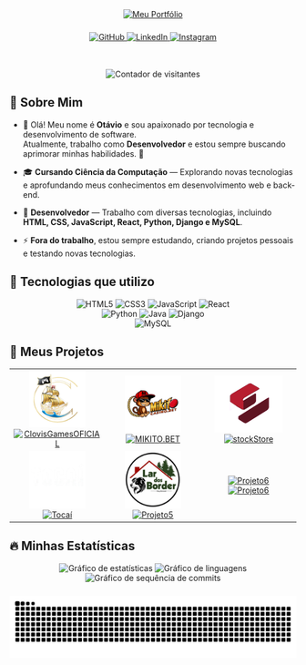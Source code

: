 <div align="center">
  <a href="https://tavinscapi.github.io/portfolio/" target="_blank">
    <img src="https://github.com/TavinScapi/Imagens/blob/main/Design%20sem%20nome.gif" alt="Meu Portfólio" />
  </a>
</div>


###

<div align="center">  
  <!-- Redes Sociais -->
  <a href="https://github.com/TavinScapi" target="_blank">
    <img src="https://img.shields.io/badge/GitHub-000?style=for-the-badge&logo=github&logoColor=white" alt="GitHub">
  </a>
  
  <a href="https://www.linkedin.com/in/otávio-alves-scapi-ba149a372" target="_blank">
    <img src="https://img.shields.io/badge/LinkedIn-0077B5?style=for-the-badge&logo=linkedin&logoColor=white" alt="LinkedIn">
  </a>

<a href="https://instagram.com/seu-perfil" target="_blank">
  <img src="https://img.shields.io/badge/Instagram-E4405F?style=for-the-badge&logo=instagram&logoColor=white" alt="Instagram">
</a>

  <br><br>
  <img src="https://visitor-badge.laobi.icu/badge?page_id=TavinScapi.TavinScapi&" alt="Contador de visitantes" />

</div>





## 📕 Sobre Mim

- 👋 Olá! Meu nome é **Otávio** e sou apaixonado por tecnologia e desenvolvimento de software.  
­­      Atualmente, trabalho como **Desenvolvedor** e estou sempre buscando aprimorar minhas habilidades. 🚀

- 🎓 **Cursando Ciência da Computação** — Explorando novas tecnologias e aprofundando meus conhecimentos em desenvolvimento web e back-end.  

- 💼 **Desenvolvedor** — Trabalho com diversas tecnologias, incluindo **HTML, CSS, JavaScript, React, Python, Django e MySQL**.  

- ⚡ **Fora do trabalho**, estou sempre estudando, criando projetos pessoais e testando novas tecnologias.  


## 🚀 Tecnologias que utilizo  

<div align="center">
  <!-- Front-end -->
  <img src="https://cdn.jsdelivr.net/gh/devicons/devicon/icons/html5/html5-original.svg" height="50" title="HTML5" />
  <img src="https://cdn.jsdelivr.net/gh/devicons/devicon/icons/css3/css3-original.svg" height="50" title="CSS3" />
  <img src="https://cdn.jsdelivr.net/gh/devicons/devicon/icons/javascript/javascript-original.svg" height="50" title="JavaScript" />
  <img src="https://cdn.jsdelivr.net/gh/devicons/devicon/icons/react/react-original.svg" height="50" title="React" />
  
  <br>

  <!-- Back-end -->
  <img src="https://cdn.jsdelivr.net/gh/devicons/devicon/icons/python/python-original.svg" height="50" title="Python" />
  <img src="https://cdn.jsdelivr.net/gh/devicons/devicon/icons/java/java-original.svg" height="50" title="Java" />
  <img src="https://cdn.jsdelivr.net/gh/devicons/devicon/icons/django/django-plain.svg" height="50" title="Django" />
  
  <br>

  <!-- Banco de Dados -->
  <img src="https://cdn.jsdelivr.net/gh/devicons/devicon/icons/mysql/mysql-original.svg" height="50" title="MySQL" />
</div>


## 🚀 Meus Projetos

<table align="center">
  <tr>
    <td align="center" width="33%">
      <a href="https://github.com/TavinScapi/ClovisGamesOFICIAL.git">
        <img src="https://github.com/TavinScapi/Imagens/blob/main/LOGO_CLOVISGAMES.png?raw=true" height="100" alt="ClovisGamesOFICIAL" />
      </a>
      <br>
      <a href="https://github.com/TavinScapi/ClovisGamesOFICIAL.git">
        <img src="https://github-readme-stats.vercel.app/api/pin/?username=TavinScapi&repo=ClovisGamesOFICIAL&theme=dark&hide_border=true" alt="ClovisGamesOFICIAL" />
      </a>
    </td>
    <td align="center" width="33%">
      <a href="https://github.com/TavinScapi/MIKITO.BET.git">
        <img src="https://github.com/TavinScapi/Imagens/blob/main/logo-removebg-preview.png?raw=true" height="100" alt="MIKITO.BET" />
      </a>
      <br>
      <a href="https://github.com/TavinScapi/MIKITO.BET.git">
        <img src="https://github-readme-stats.vercel.app/api/pin/?username=TavinScapi&repo=MIKITO.BET&theme=dark&hide_border=true" alt="MIKITO.BET" />
      </a>
    </td>
    <td align="center" width="33%">
      <a href="https://github.com/TavinScapi/stockStore.git">
        <img src="https://github.com/TavinScapi/Imagens/blob/main/logoBOM.png?raw=true" height="100" alt="stockStore" />
      </a>
      <br>
      <a href="https://github.com/TavinScapi/stockStore.git">
        <img src="https://github-readme-stats.vercel.app/api/pin/?username=TavinScapi&repo=stockStore&theme=dark&hide_border=true" alt="stockStore" />
      </a>
    </td>
  </tr>
  <tr>
    <td align="center" width="33%">
      <a href="https://github.com/TavinScapi/Tocai.git">
        <img src="https://github.com/TavinScapi/Imagens/blob/main/logoTOCAÍ.png" height="100" alt="Tocaí" />
      </a>
      <br>
      <a href="https://github.com/TavinScapi/Tocai.git">
        <img src="https://github-readme-stats.vercel.app/api/pin/?username=TavinScapi&repo=Tocai&theme=dark&hide_border=true" alt="Tocaí" />
      </a>
    </td>
    <td align="center" width="33%">
      <a href="https://github.com/TavinScapi/LarDosBorder.git">
        <img src="https://github.com/TavinScapi/Imagens/blob/main/LarDosBoderLOGO.png" height="100" alt="Projeto5" />
      </a>
      <br>
      <a href="https://github.com/TavinScapi/LarDosBorder.git">
        <img src="https://github-readme-stats.vercel.app/api/pin/?username=TavinScapi&repo=LarDosBorder&theme=dark&hide_border=true" alt="Projeto5" />
      </a>
    </td>
    <td align="center" width="33%">
      <a href="https://github.com/TavinScapi/Projeto6.git">
        <img src="https://github.com/TavinScapi/Imagens/blob/main/logoProjeto6.png?raw=true" height="100" alt="Projeto6" />
      </a>
      <br>
      <a href="https://github.com/TavinScapi/Projeto6.git">
        <img src="https://github-readme-stats.vercel.app/api/pin/?username=TavinScapi&repo=Projeto6&theme=dark&hide_border=true" alt="Projeto6" />
      </a>
    </td>
  </tr>
</table>




## 🔥 Minhas Estatísticas

<div align="center">
  <img src="https://github-readme-stats.vercel.app/api?username=TavinScapi&hide_title=false&hide_rank=false&show_icons=true&include_all_commits=true&count_private=true&disable_animations=false&theme=dark&locale=pt-br&hide_border=false&order=1" height="150" alt="Gráfico de estatísticas" />
  <img src="https://github-readme-stats.vercel.app/api/top-langs?username=TavinScapi&locale=pt-br&hide_title=false&layout=compact&card_width=320&langs_count=5&theme=dark&hide_border=false&order=2" height="150" alt="Gráfico de linguagens" />
  <img src="https://streak-stats.demolab.com?user=TavinScapi&locale=pt-br&mode=daily&theme=dark&hide_border=false&border_radius=5&order=3" height="150" alt="Gráfico de sequência de commits"  />
</div>


###

<img src="https://raw.githubusercontent.com/TavinScapi/TavinScapi/output/snake.svg" alt="Animação Snake" />

###
